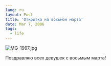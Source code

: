 ```yaml
---
lang: ru
layout: Post
title: 'Открытка на восьмое марта'
date: Mar 7, 2006
tags:
  - life
---
```




![MG-1997.jpg](upload://MG-1997.jpg)

Поздравляю всех девушек с восьмым марта!
